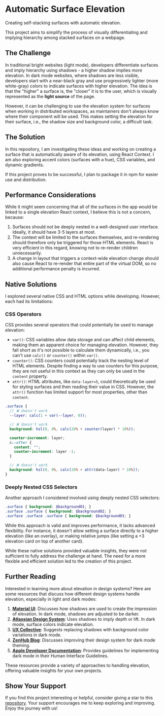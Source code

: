 # Automatic Surface Elevation

Creating self-stacking surfaces with automatic elevation.

<!-- [screenshot here] -->

This project aims to simplify the process of visually differentiating and implying hierarchy among stacked surfaces on a webpage.

## The Challenge

In traditional bright websites (light mode), developers differentiate surfaces and imply hierarchy using shadows - a higher shadow implies more elevation. In dark mode websites, where shadows are less visible, developers start with a near-black gray and use progressively lighter (more white-gray) colors to indicate surfaces with higher elevation. The idea is that the "higher" a surface is, the "closer" it is to the user, which is visually represented as the **light source** of the page.

However, it can be challenging to use the elevation system for surfaces when working in distributed workspaces, as maintainers don't always know where their component will be used. This makes setting the elevation for their surface, i.e., the shadow size and background color, a difficult task.

## The Solution

In this repository, I am investigating these ideas and working on creating a surface that is automatically aware of its elevation, using React Context. I am also exploring accent colors (surfaces with a hue), CSS variables, and dynamic gradients.

If this project proves to be successful, I plan to package it in npm for easier use and distribution.

## Performance Considerations

While it might seem concerning that all of the surfaces in the app would be linked to a single elevation React context, I believe this is not a concern, because:

1. Surfaces should not be deeply nested in a well-designed user interface. Ideally, it should have 3-5 layers at most.
2. The context will be limited to the surfaces themselves, and re-rendering should therefore only be triggered for those HTML elements. React is very efficient in this regard, knowing not to re-render children unnecessarily.
3. A change in layout that triggers a context-wide elevation change should also cause React to re-render that entire part of the virtual DOM, so no additional performance penalty is incurred.

## Native Solutions

I explored several native CSS and HTML options while developing. However, each had its limitations:

### CSS Operators

CSS provides several operators that could potentially be used to manage elevation:

- `var()`: CSS variables allow data storage and can affect child elements, making them an apparent choice for managing elevation. However, they fall short as it's not possible to calculate them dynamically, i.e., you can't use `calc()` or `counter()` within `var()`.
- `counter()`: CSS counters could potentially track the nesting level of HTML elements. Despite finding a way to use counters for this purpose, they are not useful in this context as they can only be used in the `content` property.
- `attr()`: HTML attributes, like `data-layer=5`, could theoretically be used for styling surfaces and then reading their value in CSS. However, the `attr()` function has limited support for most properties, other than `content`.

```scss
.surface {
  // ❌ doesn't work
  --layer: calc(1 + var(--layer, 0));

  // ❌ doesn't work
  background: hsl(0, 0%, calc(20% + counter(layer) * 10%));

  counter-increment: layer;
  &::after {
    content: "";
    counter-increment: layer -1;
  }

  // ❌ doesn't work
  background: hsl(0, 0%, calc(20% + attr(data-layer) * 10%));
}
```

### Deeply Nested CSS Selectors

Another approach I considered involved using deeply nested CSS selectors:

```scss
.surface { background: $background01; }
.surface .surface { background: $background02; }
.surface .surface .surface { background: $background03; }
```

While this approach is valid and improves performance, it lacks advanced flexibility. For instance, it doesn't allow setting a surface directly to a higher elevation (like an overlay), or making relative jumps (like setting a +3 elevation card on top of another card).

While these native solutions provided valuable insights, they were not sufficient to fully address the challenge at hand. The need for a more flexible and efficient solution led to the creation of this project.

## Further Reading

Interested in learning more about elevation in design systems? Here are some resources that discuss how different design systems handle elevation, especially in light and dark modes:

1. [**Material UI**](https://mui.com/customization/theming/#shadows): Discusses how shadows are used to create the impression of elevation. In dark mode, shadows are adjusted to be darker.
1. [**Atlassian Design System**](https://atlassian.design/foundations/elevation): Uses shadows to imply depth or lift. In dark mode, surface colors indicate elevation.
1. [**UX Collective**](https://uxdesign.cc/designing-dark-mode-c7bd200eaa64): Suggests replacing shadows with background color variations in dark mode.
1. [**ZenHub Blog**](https://blog.zenhub.com/improving-design-system-for-dark-mode-theming/): Discusses improving their design system for dark mode theming.
1. [**Apple Developer Documentation**](https://developer.apple.com/design/human-interface-guidelines/dark-mode): Provides guidelines for implementing dark mode in their Human Interface Guidelines.

These resources provide a variety of approaches to handling elevation, offering valuable insights for your own projects.

## Show Your Support

If you find this project interesting or helpful, consider giving a star to this [repository](https://github.com/kutneruri/automatic-elevation-surfaces). Your support encourages me to keep exploring and improving. Enjoy the journey with us!